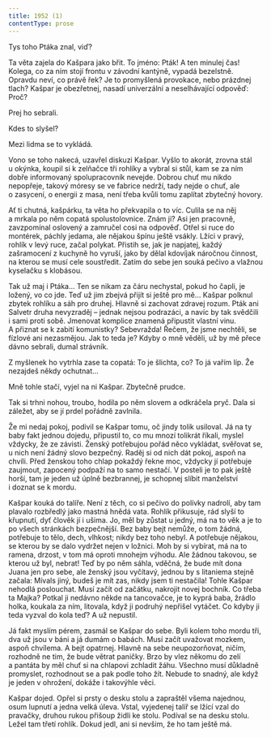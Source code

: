 ```yaml
---
title: 1952 (1)
contentType: prose
---
```


Tys toho Ptáka znal, viď?

Ta věta zajela do Kašpara jako břit. To jméno: Pták! A ten minulej čas! Kolega, co za ním stojí frontu v závodní kantýně, vypadá bezelstně. Opravdu neví, co právě řek? Je to promyšlená provokace, nebo prázdnej tlach? Kašpar je obezřetnej, nasadí univerzální a neselhávající odpověď: Proč?

Prej ho sebrali.

Kdes to slyšel?

Mezi lidma se to vykládá.

Vono se toho nakecá, uzavřel diskuzi Kašpar. Vyšlo to akorát, zrovna stál u okýnka, koupil si k zelňačce tři rohlíky a vybral si stůl, kam se za ním dobře informovaný spolupracovník nevejde. Dobrou chuť mu nikdo nepopřeje, takový móresy se ve fabrice nedrží, tady nejde o chuť, ale o zasycení, o energii z masa, není třeba kvůli tomu zaplítat zbytečný hovory.

Ať ti chutná, kašpárku, ta věta ho překvapila o to víc. Culila se na něj a mrkala po něm copatá spolustolovnice. Znám ji? Asi jen pracovně, zavzpomínal oslovený a zamručel cosi na odpověď. Otřel si ruce do montérek, páchly jedama, ale nějakou špínu ještě vsákly. Lžíci v pravý, rohlík v levý ruce, začal polykat. Přistih se, jak je napjatej, každý zašramocení z kuchyně ho vyruší, jako by dělal kdovíjak náročnou činnost, na kterou se musí cele soustředit. Zatím do sebe jen souká pečivo a vlažnou kyselačku s klobásou.

Tak už maj i Ptáka… Ten se nikam za čáru nechystal, pokud ho čapli, je ložený, vo co jde. Teď už jim zbejvá přijít si ještě pro mě… Kašpar polknul zbytek rohlíku a sáh pro druhej. Hlavně si zachovat zdravej rozum. Pták ani Salvetr druha nevyzraděj – jednak nejsou podrazáci, a navíc by tak svědčili i sami proti sobě. Jmenovat komplice znamená připustit vlastní vinu. A přiznat se k zabití komunistky? Sebevražda! Řečem, že jsme nechtěli, se fízlové ani nezasmějou. Jak to teda je? Kdyby o mně věděli, už by mě přece dávno sebrali, dumal strávník.

Z myšlenek ho vytrhla zase ta copatá: To je šlichta, co? To já vařím líp. Že nezajdeš někdy ochutnat…

Mně tohle stačí, vyjel na ni Kašpar. Zbytečně prudce.

Tak si trhni nohou, troubo, hodila po něm slovem a odkráčela pryč. Dala si záležet, aby se jí prdel pořádně zavlnila.

Že mi nedaj pokoj, podivil se Kašpar tomu, oč jindy tolik usiloval. Já na ty baby fakt jednou dojedu, připustil to, co mu mnozí tolikrát říkali, myslel vždycky, že ze závisti. Ženský potřebujou pořád něco vykládat, svěřovat se, u nich není žádný slovo bezpečný. Raděj si od nich dát pokoj, aspoň na chvíli. Před ženskou toho chlap pokaždý řekne moc, vždycky jí potřebuje zaujmout, zapocený podpaží na to samo nestačí. V posteli je to pak ještě horší, tam je jeden už úplně bezbrannej, je schopnej slíbit manželství i doznat se k mordu.

Kašpar kouká do talíře. Není z těch, co si pečivo do polívky nadrolí, aby tam plavalo rozbředlý jako mastná hnědá vata. Rohlík přikusuje, rád slyší to křupnutí, dyť člověk jí i ušima. Jo, měl by zůstat u jedný, má na to věk a je to po všech stránkách bezpečnější. Bez baby bejt nemůže, o tom žádná, potřebuje to tělo, dech, vlhkost; nikdy bez toho nebyl. A potřebuje nějakou, se kterou by se dalo vydržet nejen v ložnici. Moh by si vybírat, má na to ramena, drzost, v tom má oproti mnohejm výhodu. Ale žádnou takovou, se kterou už byl, nebrat! Teď by po něm sáhla, vděčná, že bude mít dona Juana jen pro sebe, ale ženský jsou vyčítavý, jednou by s litaniema stejně začala: Mívals jiný, budeš je mít zas, nikdy jsem ti nestačila! Tohle Kašpar nehodlá poslouchat. Musí začít od začátku, nakrojit novej bochník. Co třeba ta Majka? Potkal ji nedávno někde na tancovačce, je to kyprá baba, žrádlo holka, koukala za ním, litovala, když ji podruhý nepřišel vytáčet. Co kdyby ji teda vyzval do kola teď? A už nepustil.

Já fakt myslím pérem, zasmál se Kašpar do sebe. Byli kolem toho mordu tři, dva už jsou v báni a já dumám o babách. Musí začít uvažovat mozkem, aspoň chvílema. A bejt opatrnej. Hlavně na sebe neupozorňovat, ničím, rozhodně ne tim, že bude větrat paničky. Brzo by vlez někomu do zelí a pantáta by měl chuť si na chlapovi zchladit žáhu. Všechno musí důkladně promyslet, rozhodnout se a pak podle toho žít. Nebude to snadný, ale když je jeden v ohrožení, dokáže i takovýhle věci.

Kašpar dojed. Opřel si prsty o desku stolu a zapraštěl všema najednou, osum lupnutí a jedna velká úleva. Vstal, vyjedenej talíř se lžící vzal do pravačky, druhou rukou přišoup židli ke stolu. Podíval se na desku stolu. Ležel tam třetí rohlík. Dokud jedl, ani si nevšim, že ho tam ještě má.
